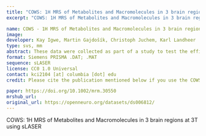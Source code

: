 ```yaml
---
title: "COWS: 1H MRS of Metabolites and Macromolecules in 3 brain regions at 3T using sLASER"
excerpt: "COWS: 1H MRS of Metabolites and Macromolecules in 3 brain regions at 3T using sLASER"

name: COWS - 1H MRS of Metabolites and Macromolecules in 3 brain regions at 3T using sLASER
image:
developer: Kay Igwe, Martin Gajdošík, Christoph Juchem, Karl Landheer
type: svs, mm
abstract: These data were collected as part of a study to test the efficacy of COWS, a new water suppression software package, for acquisition of both metabolite and macromolecule spectra.
format: Siemens PRISMA .DAT; .MAT
sequence: sLASER
license: CC0 1.0 Universal
contact: kci2104 [at] columbia [dot] edu
credit: Please cite the publication mentioned below if you use the COWS dataset (Igwe, K. C., Gajdošík, M., Juchem, C., & Landheer, K. (2025). Constrained optimized water suppression for 1H MR spectroscopy. Magnetic resonance in medicine, 94(3), 895–904)

paper: https://doi.org/10.1002/mrm.30550
mrshub_url:
original_url: https://openneuro.org/datasets/ds006812/
---
```


COWS: 1H MRS of Metabolites and Macromolecules in 3 brain regions at 3T using sLASER
